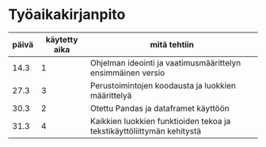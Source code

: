 # Työaikakirjanpito

|päivä|käytetty aika|mitä tehtiin|
|---|---|---|
|14.3|1|Ohjelman ideointi ja vaatimusmäärittelyn ensimmäinen versio|
|27.3|3|Perustoimintojen koodausta ja luokkien määrittelyä|
|30.3|2|Otettu Pandas ja dataframet käyttöön|
|31.3|4|Kaikkien luokkien funktioiden tekoa ja tekstikäyttöliittymän kehitystä|
